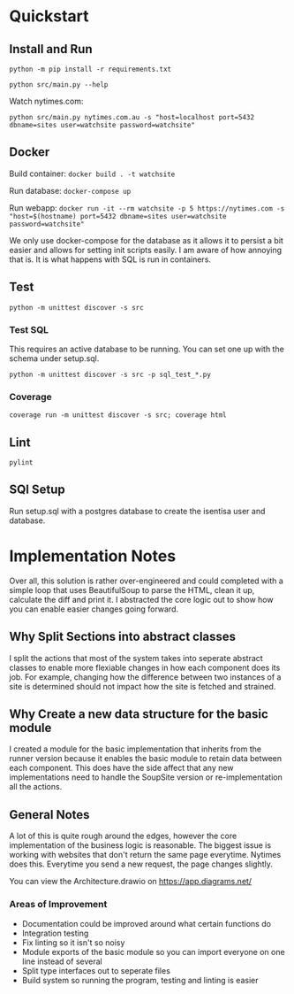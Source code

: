 # Quickstart
## Install and Run
`python -m pip install -r requirements.txt`

`python src/main.py --help`

Watch nytimes.com:

`python src/main.py nytimes.com.au -s "host=localhost port=5432 dbname=sites user=watchsite password=watchsite"`

## Docker
Build container: `docker build . -t watchsite`

Run database: `docker-compose up`

Run webapp: `docker run -it --rm watchsite -p 5 https://nytimes.com -s "host=$(hostname) port=5432 dbname=sites user=watchsite password=watchsite"`

We only use docker-compose for the database as it allows it to persist a bit easier and allows for setting init scripts easily. I am aware of how annoying that is. It is what happens with SQL is run in containers.

## Test
`python -m unittest discover -s src`

### Test SQL
This requires an active database to be running. You can set one up with the schema under setup.sql.

`python -m unittest discover -s src -p sql_test_*.py`

### Coverage
`coverage run -m unittest discover -s src; coverage html`

## Lint
`pylint`

## SQl Setup
Run setup.sql with a postgres database to create the isentisa user and database.

# Implementation Notes
Over all, this solution is rather over-engineered and could completed with a simple loop that uses BeautifulSoup to parse the HTML, clean it up, calculate the diff and print it. I abstracted the core logic out to show how you can enable easier changes going forward.

## Why Split Sections into abstract classes
I split the actions that most of the system takes into seperate abstract classes to enable more flexiable changes in how each component does its job. 
For example, changing how the difference between two instances of a site is determined should not impact how the site is fetched and strained.

## Why Create a new data structure for the basic module
I created a module for the basic implementation that inherits from the runner version because it enables the basic module to retain data between each component.
This does have the side affect that any new implementations need to handle the SoupSite version or re-implementation all the actions.

## General Notes
A lot of this is quite rough around the edges, however the core implementation of the business logic is reasonable. The biggest issue is working with websites that don't return the same page everytime. Nytimes does this. Everytime you send a new request, the page changes slightly.

You can view the Architecture.drawio on https://app.diagrams.net/

### Areas of Improvement
- Documentation could be improved around what certain functions do
- Integration testing
- Fix linting so it isn't so noisy
- Module exports of the basic module so you can import everyone on one line instead of several
- Split type interfaces out to seperate files
- Build system so running the program, testing and linting is easier